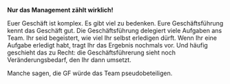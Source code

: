 **Nur das Management zählt wirklich!**

Euer Geschäft ist komplex. Es gibt viel zu bedenken. Eure Geschäftsführung kennt das Geschäft gut.
Die Geschäftsführung delegiert viele Aufgaben ans Team. Ihr seid begeistert, wie viel Ihr selbst erledigen dürft. Wenn Ihr eine Aufgabe erledigt habt, tragt Ihr das Ergebnis nochmals vor. Und häufig geschieht das zu Recht: die Geschäftsführerung sieht noch Veränderungsbedarf, den Ihr dann umsetzt.

Manche sagen, die GF würde das Team pseudobeteiligen.
